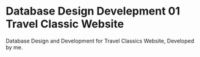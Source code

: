 # Database Design Develepment 01   Travel Classic Website
 Database Design and Development for Travel Classics Website, Developed by me.
